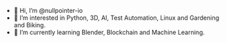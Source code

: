 - 👋 Hi, I’m @nullpointer-io
- 👀 I’m interested in Python, 3D, AI, Test Automation, Linux and Gardening and Biking.
- 🌱 I’m currently learning Blender, Blockchain and Machine Learning.

<!---
nullpointer-io/nullpointer-io is a ✨ special ✨ repository because its `README.md` (this file) appears on your GitHub profile.
You can click the Preview link to take a look at your changes.
--->
